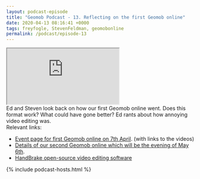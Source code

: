 ```yaml
--- 
layout: podcast-episode
title: "Geomob Podcast - 13. Reflecting on the first Geomob online"
date: 2020-04-13 08:16:41 +0000
tags: freyfogle, StevenFeldman, geomobonline
permalink: /podcast/episode-13
---
```


<iframe class="castos-iframe-player" src="https://5e2e9055a029d5-78101471.castos.com/player/176814"></iframe>

<div class="pt20">
Ed and Steven look back on how our first Geomob online went. Does this format
work? What could have gone better? Ed rants about how annoying video editing
was.
</div>

<div class="pt20">
  Relevant links:
  <ul>
    <li class="pt10"><a href="/post/april-7th-2020-geomob-details">Event page for first Geomob online on 7th April</a>. (with links to the videos)</li>
    <li class="pt10"><a href="/post/may-6th-2020-geomob-details">Details of our second Geomob online which will be the evening of May 6th</a>.</li>
    <li><a href="https://handbrake.fr/">HandBrake open-source video editing software</a></li>
  </ul>  
</div>

{% include podcast-hosts.html %}





